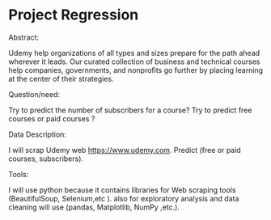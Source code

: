 # Project Regression 



Abstract:

Udemy help organizations of all types and sizes prepare for the path ahead wherever it leads. Our curated collection of business and technical courses help companies, governments, and nonprofits go further by placing learning at the center of their strategies.

Question/need:

Try to predict the number of subscribers for a course? 
Try to predict free courses or paid courses ?

Data Description:

I will scrap Udemy web https://www.udemy.com. 
Predict (free or paid courses, subscribers).

Tools:

I will use python because it contains libraries for Web scraping tools (BeautifulSoup, Selenium,etc ). also for exploratory analysis and data cleaning will use (pandas, Matplotlib, NumPy ,etc.).
